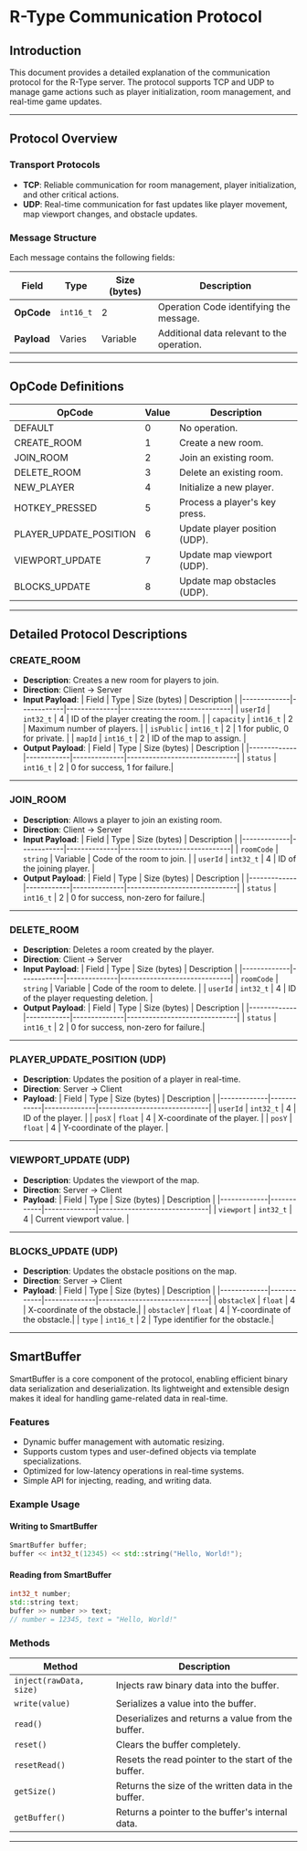 # R-Type Communication Protocol

## Introduction

This document provides a detailed explanation of the communication protocol for the R-Type server. The protocol supports TCP and UDP to manage game actions such as player initialization, room management, and real-time game updates.

---

## Protocol Overview

### Transport Protocols

- **TCP**: Reliable communication for room management, player initialization, and other critical actions.
- **UDP**: Real-time communication for fast updates like player movement, map viewport changes, and obstacle updates.

### Message Structure

Each message contains the following fields:

| Field       | Type     | Size (bytes) | Description                             |
|-------------|----------|--------------|-----------------------------------------|
| **OpCode**  | `int16_t`| 2            | Operation Code identifying the message. |
| **Payload** | Varies   | Variable     | Additional data relevant to the operation. |

---

## OpCode Definitions

| OpCode               | Value | Description                                |
|----------------------|-------|--------------------------------------------|
| DEFAULT              | 0     | No operation.                             |
| CREATE_ROOM          | 1     | Create a new room.                        |
| JOIN_ROOM            | 2     | Join an existing room.                    |
| DELETE_ROOM          | 3     | Delete an existing room.                  |
| NEW_PLAYER           | 4     | Initialize a new player.                  |
| HOTKEY_PRESSED       | 5     | Process a player's key press.             |
| PLAYER_UPDATE_POSITION | 6   | Update player position (UDP).             |
| VIEWPORT_UPDATE      | 7     | Update map viewport (UDP).                |
| BLOCKS_UPDATE        | 8     | Update map obstacles (UDP).               |

---

## Detailed Protocol Descriptions

### **CREATE_ROOM**

- **Description**: Creates a new room for players to join.
- **Direction**: Client → Server
- **Input Payload**:
  | Field       | Type       | Size (bytes) | Description                  |
  |-------------|------------|--------------|------------------------------|
  | `userId`    | `int32_t`  | 4            | ID of the player creating the room. |
  | `capacity`  | `int16_t`  | 2            | Maximum number of players.   |
  | `isPublic`  | `int16_t`  | 2            | 1 for public, 0 for private. |
  | `mapId`     | `int16_t`  | 2            | ID of the map to assign.     |
- **Output Payload**:
  | Field       | Type       | Size (bytes) | Description                  |
  |-------------|------------|--------------|------------------------------|
  | `status`    | `int16_t`  | 2            | 0 for success, 1 for failure.|

---

### **JOIN_ROOM**

- **Description**: Allows a player to join an existing room.
- **Direction**: Client → Server
- **Input Payload**:
  | Field       | Type       | Size (bytes) | Description                  |
  |-------------|------------|--------------|------------------------------|
  | `roomCode`  | `string`   | Variable     | Code of the room to join.    |
  | `userId`    | `int32_t`  | 4            | ID of the joining player.    |
- **Output Payload**:
  | Field       | Type       | Size (bytes) | Description                  |
  |-------------|------------|--------------|------------------------------|
  | `status`    | `int16_t`  | 2            | 0 for success, non-zero for failure.|

---

### **DELETE_ROOM**

- **Description**: Deletes a room created by the player.
- **Direction**: Client → Server
- **Input Payload**:
  | Field       | Type       | Size (bytes) | Description                  |
  |-------------|------------|--------------|------------------------------|
  | `roomCode`  | `string`   | Variable     | Code of the room to delete.  |
  | `userId`    | `int32_t`  | 4            | ID of the player requesting deletion. |
- **Output Payload**:
  | Field       | Type       | Size (bytes) | Description                  |
  |-------------|------------|--------------|------------------------------|
  | `status`    | `int16_t`  | 2            | 0 for success, non-zero for failure.|

---

### **PLAYER_UPDATE_POSITION (UDP)**

- **Description**: Updates the position of a player in real-time.
- **Direction**: Server → Client
- **Payload**:
  | Field       | Type       | Size (bytes) | Description                  |
  |-------------|------------|--------------|------------------------------|
  | `userId`    | `int32_t`  | 4            | ID of the player.            |
  | `posX`      | `float`    | 4            | X-coordinate of the player.  |
  | `posY`      | `float`    | 4            | Y-coordinate of the player.  |

---

### **VIEWPORT_UPDATE (UDP)**

- **Description**: Updates the viewport of the map.
- **Direction**: Server → Client
- **Payload**:
  | Field       | Type       | Size (bytes) | Description                  |
  |-------------|------------|--------------|------------------------------|
  | `viewport`  | `int32_t`  | 4            | Current viewport value.      |

---

### **BLOCKS_UPDATE (UDP)**

- **Description**: Updates the obstacle positions on the map.
- **Direction**: Server → Client
- **Payload**:
  | Field       | Type       | Size (bytes) | Description                  |
  |-------------|------------|--------------|------------------------------|
  | `obstacleX` | `float`    | 4            | X-coordinate of the obstacle.|
  | `obstacleY` | `float`    | 4            | Y-coordinate of the obstacle.|
  | `type`      | `int16_t`  | 2            | Type identifier for the obstacle.|

---

## SmartBuffer

SmartBuffer is a core component of the protocol, enabling efficient binary data serialization and deserialization. 
Its lightweight and extensible design makes it ideal for handling game-related data in real-time.

### Features

- Dynamic buffer management with automatic resizing.
- Supports custom types and user-defined objects via template specializations.
- Optimized for low-latency operations in real-time systems.
- Simple API for injecting, reading, and writing data.

### Example Usage

#### Writing to SmartBuffer
```cpp
SmartBuffer buffer;
buffer << int32_t(12345) << std::string("Hello, World!");
```

#### Reading from SmartBuffer
```cpp
int32_t number;
std::string text;
buffer >> number >> text;
// number = 12345, text = "Hello, World!"
```

### Methods

| Method                | Description                                                      |
|-----------------------|------------------------------------------------------------------|
| `inject(rawData, size)` | Injects raw binary data into the buffer.                       |
| `write(value)`         | Serializes a value into the buffer.                            |
| `read()`               | Deserializes and returns a value from the buffer.             |
| `reset()`              | Clears the buffer completely.                                 |
| `resetRead()`          | Resets the read pointer to the start of the buffer.           |
| `getSize()`            | Returns the size of the written data in the buffer.           |
| `getBuffer()`          | Returns a pointer to the buffer's internal data.              |

---

